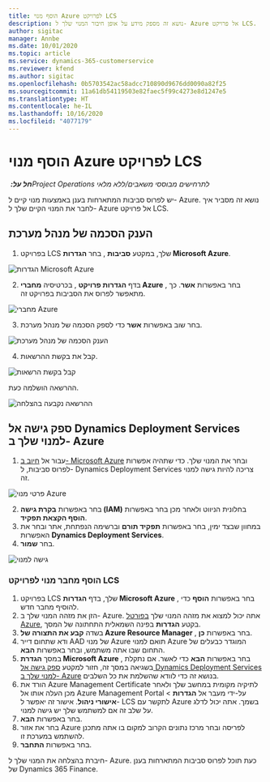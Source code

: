 ```yaml
---
title: הוסף מנוי Azure לפרויקט LCS
description: נושא זה מספק מידע על אופן חיבור המנוי שלך ל- Azure אל פרויקט LCS.
author: sigitac
manager: Annbe
ms.date: 10/01/2020
ms.topic: article
ms.service: dynamics-365-customerservice
ms.reviewer: kfend
ms.author: sigitac
ms.openlocfilehash: 0b5703542ac58adcc710890d9676dd0090a82f25
ms.sourcegitcommit: 11a61db54119503e82faec5f99c4273e8d1247e5
ms.translationtype: HT
ms.contentlocale: he-IL
ms.lasthandoff: 10/16/2020
ms.locfileid: "4077179"
---
```

# <a name="add-an-azure-subscription-to-lcs-project"></a>הוסף מנוי Azure לפרויקט LCS

_**חל על:** ‏Project Operations לתרחישים מבוססי משאבים/ללא מלאי_

יש לפרוס סביבות המתארחות בענן באמצעות מנוי קיים ל- Azure. נושא זה מסביר איך לחבר את המנוי הקיים שלך ל- Azure אל פרויקט LCS. 

## <a name="grant-admin-consent"></a>הענק הסכמה של מנהל מערכת

1. בפרויקט LCS שלך, במקטע **סביבות** , בחר **הגדרות Microsoft Azure**.

![הגדרות Microsoft Azure](./media/1MicrosoftAzureSettings.png)

2. בדף **הגדרות פרויקט** , בכרטיסיה **מחברי Azure** , בחר באפשרות **אשר**. כך מתאפשר לפרוס את הסביבות בפרויקט זה.

![מחברי Azure](./media/2AzureConnectors.png)

3. בחר שוב באפשרות **אשר** כדי לספק הסכמה של מנהל מערכת.

![הענק הסכמה של מנהל מערכת](./media/3GrantAdminConsent.png)

4. קבל את בקשת ההרשאות.

![קבל בקשת הרשאות](./media/4AcceptPermissionRequest.png)

ההרשאה הושלמה כעת. 

![ההרשאה נקבעה בהצלחה](./media/5AuthorizationComplete.png)

## <a name="provide-dynamics-deployment-services-access-to-your-azure-subscription"></a><a name="provide"></a>ספק גישה אל Dynamics Deployment Services למנוי שלך ב- Azure

1. עבור אל [חיוב ב- Microsoft Azure](https://portal.azure.com/#blade/Microsoft\_Azure\_Billing/SubscriptionsBlade) ובחר את המנוי שלך. כדי שתהיה אפשרות לפרוס סביבות, ל- Dynamics Deployment Services צריכה להיות גישה למנוי זה.

![פרטי מנוי Azure](./media/6AzureSubscription.png)

2. בחר באפשרות **בקרת גישה (IAM)** בחלונית הניווט ולאחר מכן בחר באפשרות **הוסף הקצאת תפקיד**.
3. במחוון שבצד ימין, בחר באפשרות **תפקיד תורם** וברשימה הנפתחת, אתר ובחר את האפשרות **Dynamics Deployment Services**. 
4. בחר **שמור**.

![גישה למנוי](./media/7SubscriptionAccess.png)

### <a name="add-a-subscription-connector-to-an-lcs-project"></a>הוסף מחבר מנוי לפרויקט LCS

1. בפרויקט LCS שלך, בדף **הגדרות Microsoft Azure** , בחר באפשרות **הוסף** כדי להוסיף מחבר חדש.
2. הזן את מזהה המנוי שלך ב- Azure. אתה יכול למצוא את מזהה המנוי שלך [בפורטל Azure](https://ms.portal.azure.com/), בקטע  **הגדרות**  בפינה השמאלית התחתונה של המסך.
3. בשדה **קבע את התצורה של Azure Resource Manager** , בחר באפשרות **כן**.
4. ודא שתחום דייר AAD של מנוי Azure תואם למנוי Azure המוגדר כבעלים של התחום שבו אתה משתמש, ובחר באפשרות **הבא**.
5. במסך **הגדרת Microsoft Azure** , בחר באפשרות **הבא** כדי לאשר. אם נתקלת בשגיאה במסך זה, חזור למקטע [ספק גישה אל Dynamics Deployment Services למנוי שלך ב- Azure](#provide) בנושא זה כדי לוודא שהשלמת את כל השלבים.
6. הורד את Azure Management Certificate לתיקיה מקומית במחשב שלך ולאחר מכן העלה אותו אל Azure Management Portal על-ידי מעבר אל **הגדרות** > **אישורי ניהול**. אישור זה יאפשר ל- LCS לתקשר עם Azure בשמך. אתה יכול לדלג על שלב זה אם למשתמש שלך יש גישה למנוי.
7. בחר באפשרות  **הבא**.
8. בחר את אזור Azure לפריסה ובחר מרכז נתונים הקרוב למקום בו אתה מתכנן להשתמש במערכת זו.
9.  בחר באפשרות  **התחבר**.

חיברת בהצלחה את המנוי שלך ל- Azure. כעת תוכל לפרוס סביבות המתארחות בענן של Dynamics 365 Finance.


